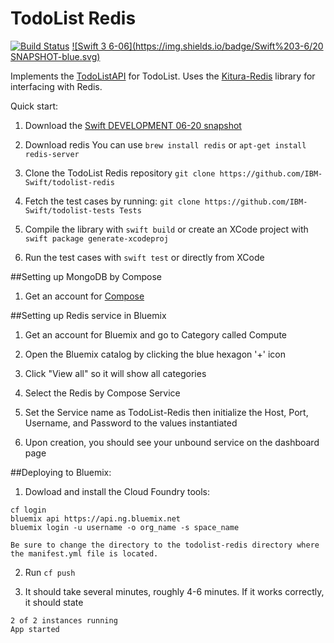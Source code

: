 # TodoList Redis

[![Build Status](https://travis-ci.org/IBM-Swift/TodoList-Redis.svg?branch=master)](https://travis-ci.org/IBM-Swift/TodoList-Redis)  [![Swift 3 6-06](https://img.shields.io/badge/Swift%203-6/20 SNAPSHOT-blue.svg)](https://swift.org/download/#snapshots)

Implements the [TodoListAPI](https://github.com/IBM-Swift/todolist-api) for TodoList. Uses the [Kitura-Redis](https://github.com/IBM-Swift/todolist-api) library for interfacing with Redis.


Quick start:
1. Download the [Swift DEVELOPMENT 06-20 snapshot](https://swift.org/download/#snapshots)

2. Download redis
  You can use `brew install redis` or `apt-get install redis-server`

3. Clone the TodoList Redis repository
  `git clone https://github.com/IBM-Swift/todolist-redis`

4. Fetch the test cases by running:
  `git clone https://github.com/IBM-Swift/todolist-tests Tests`

5. Compile the library with `swift build` or create an XCode project with `swift package generate-xcodeproj`

6. Run the test cases with `swift test` or directly from XCode

##Setting up MongoDB by Compose

1. Get an account for [Compose](https://www.compose.com/redis/)

##Setting up Redis service in Bluemix

1. Get an account for Bluemix and go to Category called Compute

2. Open the Bluemix catalog by clicking the blue hexagon '+' icon

3. Click "View all" so it will show all categories

4. Select the Redis by Compose Service

5. Set the Service name as TodoList-Redis then initialize the Host, Port, Username, and Password to the values instantiated

6. Upon creation, you should see your unbound service on the dashboard page


##Deploying to Bluemix:

1. Dowload and install the Cloud Foundry tools:

  ```
  cf login
  bluemix api https://api.ng.bluemix.net
  bluemix login -u username -o org_name -s space_name
  ```

  ```
  Be sure to change the directory to the todolist-redis directory where the manifest.yml file is located.
  ```

2. Run ```cf push```

3. It should take several minutes, roughly 4-6 minutes. If it works correctly, it should state

  ```
  2 of 2 instances running
  App started
  ```
